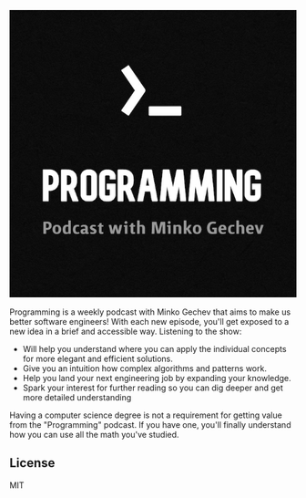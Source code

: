 <p align="center">
  <img src="https://raw.githubusercontent.com/mgechev/podcast/master/src/assets/logo.jpg" />
</p>

Programming is a weekly podcast with Minko Gechev that aims to make us better software engineers! With each new episode, you'll get exposed to a new idea in a brief and accessible way. Listening to the show:

- Will help you understand where you can apply the individual concepts for more elegant and efficient solutions.
- Give you an intuition how complex algorithms and patterns work.
- Help you land your next engineering job by expanding your knowledge.
- Spark your interest for further reading so you can dig deeper and get more detailed understanding

Having a computer science degree is not a requirement for getting value from the "Programming" podcast. If you have one, you'll finally understand how you can use all the math you've studied.

## License

MIT
